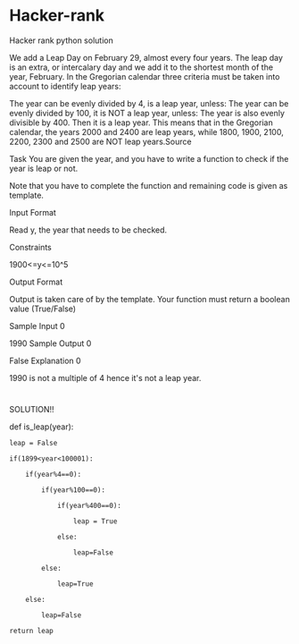 # Hacker-rank
Hacker rank python solution

We add a Leap Day on February 29, almost every four years. The leap day is an extra, or intercalary day and we add it to the shortest month of the year, February.
In the Gregorian calendar three criteria must be taken into account to identify leap years:

The year can be evenly divided by 4, is a leap year, unless:
The year can be evenly divided by 100, it is NOT a leap year, unless:
The year is also evenly divisible by 400. Then it is a leap year.
This means that in the Gregorian calendar, the years 2000 and 2400 are leap years, while 1800, 1900, 2100, 2200, 2300 and 2500 are NOT leap years.Source

Task
You are given the year, and you have to write a function to check if the year is leap or not.

Note that you have to complete the function and remaining code is given as template.

Input Format

Read y, the year that needs to be checked.

Constraints

1900<=y<=10^5

Output Format

Output is taken care of by the template. Your function must return a boolean value (True/False)

Sample Input 0

1990
Sample Output 0

False
Explanation 0

1990 is not a multiple of 4 hence it's not a leap year.
#
SOLUTION!!

def is_leap(year):

    leap = False
    
    if(1899<year<100001):
    
        if(year%4==0):
        
            if(year%100==0):
            
                if(year%400==0):
                
                    leap = True
                    
                else:
                
                    leap=False
                    
            else:
            
                leap=True
                
        else:
        
            leap=False
            
    return leap

